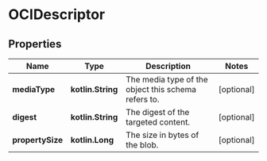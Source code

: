 
# OCIDescriptor

## Properties
| Name | Type | Description | Notes |
| ------------ | ------------- | ------------- | ------------- |
| **mediaType** | **kotlin.String** | The media type of the object this schema refers to.  |  [optional] |
| **digest** | **kotlin.String** | The digest of the targeted content.  |  [optional] |
| **propertySize** | **kotlin.Long** | The size in bytes of the blob.  |  [optional] |



